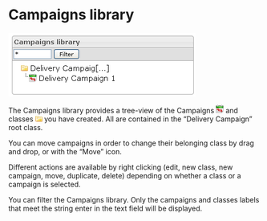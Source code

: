<!--
created_at: '2012-03-29 15:43:05'
updated_at: '2013-03-13 14:10:29'
authors:
    - 'Jérôme Bogaerts'
contributors:
    - 'Franck Gismondi'
    - 'Sophie Doublet'
tags:
    - Deliveries
-->

Campaigns library
=================

![](../resources/campaigns-library.png)

The Campaigns library provides a tree-view of the Campaigns ![](../resources/Campaign_icon_library.png) and classes ![](../resources/class_icon_library.png) you have created. All are contained in the “Delivery Campaign” root class.

You can move campaigns in order to change their belonging class by drag and drop, or with the “Move” icon.

Different actions are available by right clicking (edit, new class, new campaign, move, duplicate, delete) depending on whether a class or a campaign is selected.

You can filter the Campaigns library. Only the campaigns and classes labels that meet the string enter in the text field will be displayed.


